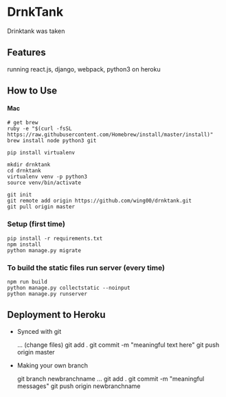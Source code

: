 # DrnkTank

Drinktank was taken

## Features

running react.js, django, webpack, python3 on heroku

## How to Use

#### Mac
    # get brew
    ruby -e "$(curl -fsSL https://raw.githubusercontent.com/Homebrew/install/master/install)"
    brew install node python3 git
    
    pip install virtualenv 
    
    mkdir drnktank 
    cd drnktank
    virtualenv venv -p python3
    source venv/bin/activate 
    
    git init
    git remote add origin https://github.com/wing00/drnktank.git
    git pull origin master
          
### Setup (first time)
    
    pip install -r requirements.txt
    npm install
    python manage.py migrate
    
### To build the static files run server (every time)
    
    npm run build
    python manage.py collectstatic --noinput
    python manage.py runserver
   

## Deployment to Heroku

* Synced with git

        
    ... (change files)
    git add .
    git commit -m "meaningful text here"
    git push origin master
        

* Making your own branch
   
   
    git branch newbranchname
    ...
    git add .
    git commit -m "meaningful messages"
    git push origin newbranchname 
    